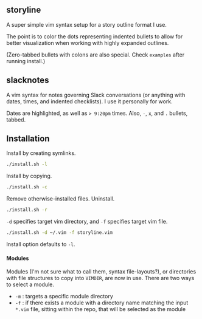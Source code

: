 ## storyline

A super simple vim syntax setup for a story outline format I use.

The point is to color the dots representing indented bullets to allow for better visualization when working with highly expanded outlines.

(Zero-tabbed bullets with colons are also special.  Check `examples` after running install.)

## slacknotes

A vim syntax for notes governing Slack conversations (or anything with dates, times, and indented checklists).  I use it personally for work.

Dates are highlighted, as well as `> 9:20pm` times.  Also, `-`, `x`, and `.` bullets, tabbed.

## Installation
Install by creating symlinks.
```bash
./install.sh -l
```
Install by copying.
```bash
./install.sh -c
```
Remove otherwise-installed files.  Uninstall.
```bash
./install.sh -r
```
`-d` specifies target vim directory, and `-f` specifies target vim file.
```bash
./install.sh -d ~/.vim -f storyline.vim
```

Install option defaults to `-l`.

#### Modules
Modules (I'm not sure what to call them, syntax file-layouts?), or directories with file structures to copy into `VIMDIR`, are now in use.  There are two ways to select a module.
- `-m` : targets a specific module directory
- `-f` : if there exists a module with a directory name matching the input `*.vim` file, sitting within the repo, that will be selected as the module

